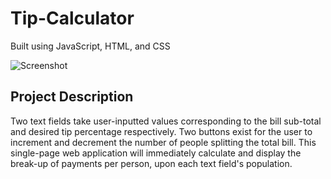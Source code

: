 # Tip-Calculator
Built using JavaScript, HTML, and CSS


![Screenshot](https://user-images.githubusercontent.com/88219342/185996547-9eee849a-6b82-4c88-8c3b-1980f669885e.png)

## Project Description

Two text fields take user-inputted values corresponding to the bill sub-total and desired tip percentage respectively. Two buttons exist for the user to increment and decrement the number of people splitting the total bill. This single-page web application will immediately calculate and display the break-up of payments per person, upon each text field's population.

